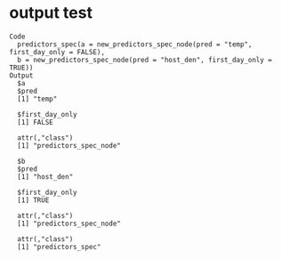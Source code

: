 # output test

    Code
      predictors_spec(a = new_predictors_spec_node(pred = "temp", first_day_only = FALSE),
      b = new_predictors_spec_node(pred = "host_den", first_day_only = TRUE))
    Output
      $a
      $pred
      [1] "temp"
      
      $first_day_only
      [1] FALSE
      
      attr(,"class")
      [1] "predictors_spec_node"
      
      $b
      $pred
      [1] "host_den"
      
      $first_day_only
      [1] TRUE
      
      attr(,"class")
      [1] "predictors_spec_node"
      
      attr(,"class")
      [1] "predictors_spec"

